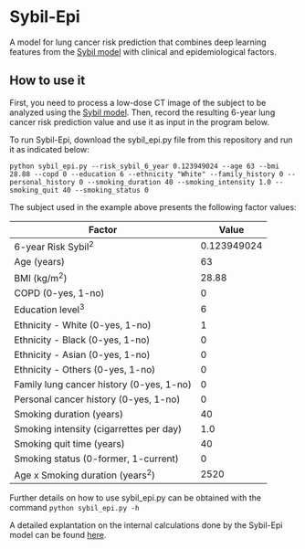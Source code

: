 # Sybil-Epi
A model for lung cancer risk prediction that combines deep learning features from the [Sybil model](https://github.com/reginabarzilaygroup/Sybil/) with clinical and epidemiological factors.

## How to use it

First, you need to process a low-dose CT image of the subject to be analyzed using the [Sybil model](https://github.com/reginabarzilaygroup/Sybil/). Then, record the resulting 6-year lung cancer risk prediction value and use it as input in the program below.

To run Sybil-Epi, download the sybil_epi.py file from this repository and run it as indicated below:

`python sybil_epi.py --risk_sybil_6_year 0.123949024 --age 63 --bmi 28.88 --copd 0 --education 6 --ethnicity "White" --family_history 0 --personal_history 0 --smoking_duration 40 --smoking_intensity 1.0 --smoking_quit 40 --smoking_status 0`

The subject used in the example above presents the following factor values:

|Factor|Value|
|-|-|
|6-year Risk Sybil<sup>2</sup>|0.123949024|
|Age (years)|63|
|BMI (kg/m<sup>2</sup>)|28.88|
|COPD (0-yes, 1-no)|0|
|Education level<sup>3</sup>|6|
|Ethnicity - White (0-yes, 1-no)|1|
|Ethnicity - Black (0-yes, 1-no)|0|
|Ethnicity - Asian (0-yes, 1-no)|0|
|Ethnicity - Others (0-yes, 1-no)|0|
|Family lung cancer history (0-yes, 1-no)|0|
|Personal cancer history (0-yes, 1-no)|0|
|Smoking duration (years)|40|
|Smoking intensity (cigarrettes per day)|1.0|
|Smoking quit time (years)|40|
|Smoking status (0-former, 1-current)|0|
|Age x Smoking duration (years<sup>2</sup>)|2520|

Further details on how to use sybil_epi.py can be obtained with the command
`python sybil_epi.py -h`

A detailed explantation on the internal calculations done by the Sybil-Epi model can be found [here](https://github.com/hung-lab/Sybil-Epi/blob/main/AlgorithmDescription.md).
